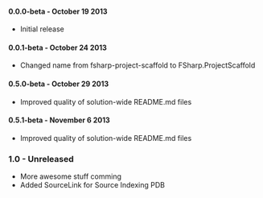 #### 0.0.0-beta - October 19 2013
* Initial release

#### 0.0.1-beta - October 24 2013
* Changed name from fsharp-project-scaffold to FSharp.ProjectScaffold

#### 0.5.0-beta - October 29 2013
* Improved quality of solution-wide README.md files

#### 0.5.1-beta - November 6 2013
* Improved quality of solution-wide README.md files

### 1.0 - Unreleased
* More awesome stuff comming
* Added SourceLink for Source Indexing PDB
